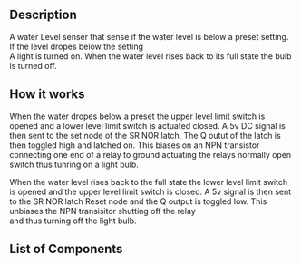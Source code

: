 ## Description 
A water Level senser that sense if the water level is below a preset setting. If the level dropes below the setting  
A light is turned on. When the water level rises back to its full state the bulb is turned off. 

## How it works
When the water dropes below a preset the upper level limit switch is opened and a lower level limit switch is actuated closed. A 5v DC signal 
is then sent to the set node of the SR NOR latch. The Q outut of the latch is then toggled high and latched on. This biases on an NPN transistor 
connecting one end of a relay to ground actuating the relays normally open switch thus tunring on a light bulb. 

When the water level rises back to the full state the lower level limit switch is opened and the upper level limit switch is closed.
A 5v signal is then sent to the SR NOR latch Reset node and the Q output is toggled low. This unbiases the NPN transisitor shutting off the relay  
and thus turning off the light bulb. 

## List of Components
